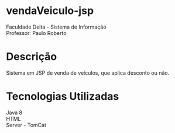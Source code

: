 # vendaVeiculo-jsp
Faculdade Delta - Sistema de Informação <br />
Professor: Paulo Roberto

# Descrição
Sistema em JSP de venda de veículos, que aplica desconto ou não.<br />

# Tecnologias Utilizadas
Java 8 <br />
HTML <br />
Server - TomCat <br />
